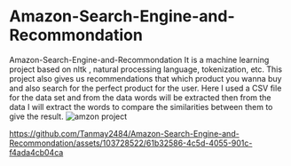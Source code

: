 # Amazon-Search-Engine-and-Recommondation
Amazon-Search-Engine-and-Recommondation
It is a machine learning project based on nltk , natural processing language, tokenization, etc. This project also gives us recommendations that which product you wanna buy and also search for the perfect product for the user. Here I used a CSV file for the data set and from the data words will be extracted then from the data I will extract the words to compare the similarities between them to give the result.
![amzon project](https://github.com/Tanmay2484/Amazon-Search-Engine-and-Recommondation/assets/103728522/4078f2a5-949b-4336-bb1b-9c48ff5befd3)


https://github.com/Tanmay2484/Amazon-Search-Engine-and-Recommondation/assets/103728522/61b32586-4c5d-4055-901c-f4ada4cb04ca


